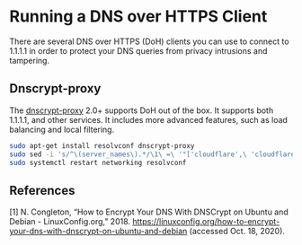 # Running a DNS over HTTPS Client

There are several DNS over HTTPS (DoH) clients you can use to connect to 1.1.1.1 in order to protect your DNS queries from privacy intrusions and tampering.

## Dnscrypt-proxy

The [dnscrypt-proxy](https://dnscrypt.info) 2.0+ supports DoH out of the box. It supports both 1.1.1.1, and other services. It includes more advanced features, such as load balancing and local filtering.

```bash
sudo apt-get install resolvconf dnscrypt-proxy
sudo sed -i 's/^\(server_names\).*/\1\ =\ '"['cloudflare',\ 'cloudflare-ipv6']/" '/etc/dnscrypt-proxy/dnscrypt-proxy.toml'
sudo systemctl restart networking resolvconf
```

## References

[1] N. Congleton, “How to Encrypt Your DNS With DNSCrypt on Ubuntu and Debian - LinuxConfig.org,” 2018. https://linuxconfig.org/how-to-encrypt-your-dns-with-dnscrypt-on-ubuntu-and-debian (accessed Oct. 18, 2020).